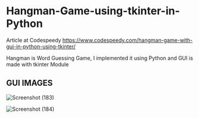 # Hangman-Game-using-tkinter-in-Python
Article at Codespeedy
https://www.codespeedy.com/hangman-game-with-gui-in-python-using-tkinter/

Hangman is Word Guessing Game, I implemented it using Python and GUI is made with tkinter Module
## GUI IMAGES

![Screenshot (183)](https://user-images.githubusercontent.com/41866310/72667337-e145fe00-3a40-11ea-9d9a-729c8cbbc3b1.png)

![Screenshot (184)](https://user-images.githubusercontent.com/41866310/72667373-41d53b00-3a41-11ea-9c47-b347a43fbdd7.png)
